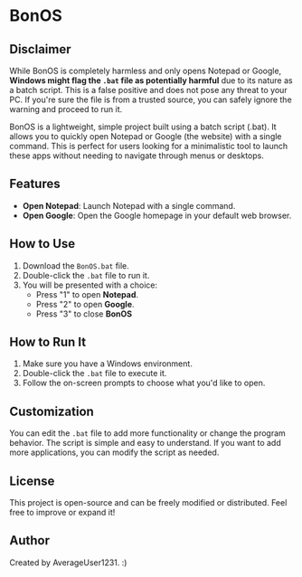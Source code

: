 # BonOS

## Disclaimer

While BonOS is completely harmless and only opens Notepad or Google, **Windows might flag the `.bat` file as potentially harmful** due to its nature as a batch script. This is a false positive and does not pose any threat to your PC. If you're sure the file is from a trusted source, you can safely ignore the warning and proceed to run it.

BonOS is a lightweight, simple project built using a batch script (.bat). It allows you to quickly open Notepad or Google (the website) with a single command. This is perfect for users looking for a minimalistic tool to launch these apps without needing to navigate through menus or desktops.

## Features

- **Open Notepad**: Launch Notepad with a single command.
- **Open Google**: Open the Google homepage in your default web browser.

## How to Use

1. Download the `BonOS.bat` file.
2. Double-click the `.bat` file to run it.
3. You will be presented with a choice:
   - Press "1" to open **Notepad**.
   - Press "2" to open **Google**.
   - Press "3" to close **BonOS**

## How to Run It

1. Make sure you have a Windows environment.
2. Double-click the `.bat` file to execute it.
3. Follow the on-screen prompts to choose what you'd like to open.

## Customization

You can edit the `.bat` file to add more functionality or change the program behavior. The script is simple and easy to understand. If you want to add more applications, you can modify the script as needed.

## License

This project is open-source and can be freely modified or distributed. Feel free to improve or expand it!

## Author

Created by AverageUser1231. :)
